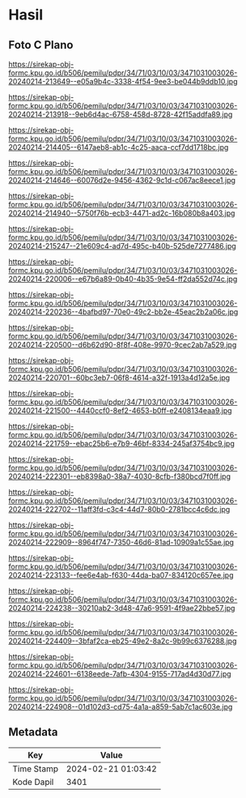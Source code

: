 # Hasil

## Foto C Plano

https://sirekap-obj-formc.kpu.go.id/b506/pemilu/pdpr/34/71/03/10/03/3471031003026-20240214-213649--e05a9b4c-3338-4f54-9ee3-be044b9ddb10.jpg

https://sirekap-obj-formc.kpu.go.id/b506/pemilu/pdpr/34/71/03/10/03/3471031003026-20240214-213918--9eb6d4ac-6758-458d-8728-42f15addfa89.jpg

https://sirekap-obj-formc.kpu.go.id/b506/pemilu/pdpr/34/71/03/10/03/3471031003026-20240214-214405--6147aeb8-ab1c-4c25-aaca-ccf7dd1718bc.jpg

https://sirekap-obj-formc.kpu.go.id/b506/pemilu/pdpr/34/71/03/10/03/3471031003026-20240214-214646--60076d2e-9456-4362-9c1d-c067ac8eece1.jpg

https://sirekap-obj-formc.kpu.go.id/b506/pemilu/pdpr/34/71/03/10/03/3471031003026-20240214-214940--5750f76b-ecb3-4471-ad2c-16b080b8a403.jpg

https://sirekap-obj-formc.kpu.go.id/b506/pemilu/pdpr/34/71/03/10/03/3471031003026-20240214-215247--21e609c4-ad7d-495c-b40b-525de7277486.jpg

https://sirekap-obj-formc.kpu.go.id/b506/pemilu/pdpr/34/71/03/10/03/3471031003026-20240214-220006--e67b6a89-0b40-4b35-9e54-ff2da552d74c.jpg

https://sirekap-obj-formc.kpu.go.id/b506/pemilu/pdpr/34/71/03/10/03/3471031003026-20240214-220236--4bafbd97-70e0-49c2-bb2e-45eac2b2a06c.jpg

https://sirekap-obj-formc.kpu.go.id/b506/pemilu/pdpr/34/71/03/10/03/3471031003026-20240214-220500--d6b62d90-8f8f-408e-9970-9cec2ab7a529.jpg

https://sirekap-obj-formc.kpu.go.id/b506/pemilu/pdpr/34/71/03/10/03/3471031003026-20240214-220701--60bc3eb7-06f8-4614-a32f-1913a4d12a5e.jpg

https://sirekap-obj-formc.kpu.go.id/b506/pemilu/pdpr/34/71/03/10/03/3471031003026-20240214-221500--4440ccf0-8ef2-4653-b0ff-e2408134eaa9.jpg

https://sirekap-obj-formc.kpu.go.id/b506/pemilu/pdpr/34/71/03/10/03/3471031003026-20240214-221759--ebac25b6-e7b9-46bf-8334-245af3754bc9.jpg

https://sirekap-obj-formc.kpu.go.id/b506/pemilu/pdpr/34/71/03/10/03/3471031003026-20240214-222301--eb8398a0-38a7-4030-8cfb-f380bcd7f0ff.jpg

https://sirekap-obj-formc.kpu.go.id/b506/pemilu/pdpr/34/71/03/10/03/3471031003026-20240214-222702--11aff3fd-c3c4-44d7-80b0-2781bcc4c6dc.jpg

https://sirekap-obj-formc.kpu.go.id/b506/pemilu/pdpr/34/71/03/10/03/3471031003026-20240214-222909--8964f747-7350-46d6-81ad-10909a1c55ae.jpg

https://sirekap-obj-formc.kpu.go.id/b506/pemilu/pdpr/34/71/03/10/03/3471031003026-20240214-223133--fee6e4ab-f630-44da-ba07-834120c657ee.jpg

https://sirekap-obj-formc.kpu.go.id/b506/pemilu/pdpr/34/71/03/10/03/3471031003026-20240214-224238--30210ab2-3d48-47a6-9591-4f9ae22bbe57.jpg

https://sirekap-obj-formc.kpu.go.id/b506/pemilu/pdpr/34/71/03/10/03/3471031003026-20240214-224409--3bfaf2ca-eb25-49e2-8a2c-9b99c6376288.jpg

https://sirekap-obj-formc.kpu.go.id/b506/pemilu/pdpr/34/71/03/10/03/3471031003026-20240214-224601--6138eede-7afb-4304-9155-717ad4d30d77.jpg

https://sirekap-obj-formc.kpu.go.id/b506/pemilu/pdpr/34/71/03/10/03/3471031003026-20240214-224908--01d102d3-cd75-4a1a-a859-5ab7c1ac603e.jpg


## Metadata

| Key        | Value               |
| ---------- | ------------------- |
| Time Stamp | 2024-02-21 01:03:42 |
| Kode Dapil | 3401                |



